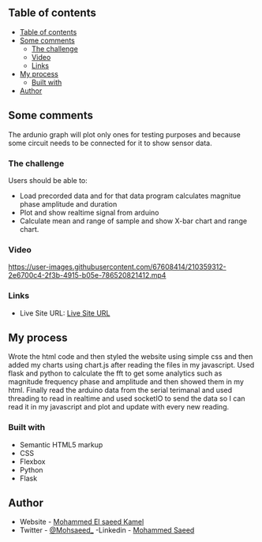 ## Table of contents

- [Table of contents](#table-of-contents)
- [Some comments](#some-comments)
  - [The challenge](#the-challenge)
  - [Video](#video)
  - [Links](#links)
- [My process](#my-process)
  - [Built with](#built-with)
- [Author](#author)

## Some comments

The ardunio graph will plot only ones for testing purposes and because some circuit needs to be connected for it to show sensor data.

### The challenge

Users should be able to:

- Load precorded data and for that data program calculates magnitue phase amplitude and duration
- Plot and show realtime signal from arduino
- Calculate mean and range of sample and show X-bar chart and range chart.

### Video

https://user-images.githubusercontent.com/67608414/210359312-2e6700c4-2f3b-4915-b05e-786520821412.mp4


### Links

- Live Site URL: [Live Site URL](https://mosaeed15.github.io/SpaceProject/)

## My process

Wrote the html code and then styled the website using simple css and then added my charts using chart.js after reading the files in my javascript.
Used flask and python to calculate the fft to get some analytics such as magnitude frequency phase and amplitude and then showed them in my html.
Finally read the arduino data from the serial terimanal and used threading to read in realtime and used socketIO to send the data so I can read it in my javascript and plot and update with every new reading.

### Built with

- Semantic HTML5 markup
- CSS
- Flexbox
- Python
- Flask

## Author

- Website - [Mohammed El saeed Kamel](https://github.com/moSaeed15)
- Twitter - [@Mohsaeed\_](https://twitter.com/Mohsaeed_)
  -Linkedin - [Mohammed Saeed](https://www.linkedin.com/in/mohammed-saeed-b3507214b/)
